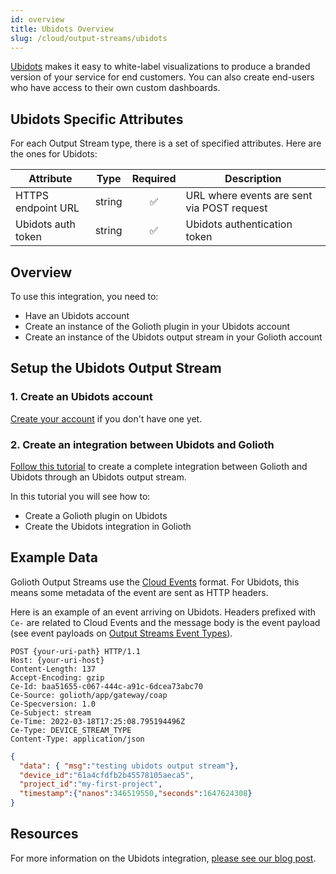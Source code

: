 ```yaml
---
id: overview
title: Ubidots Overview
slug: /cloud/output-streams/ubidots
---
```


[Ubidots](https://ubidots.com/) makes it easy to white-label visualizations to produce a
branded version of your service for end customers. You can also create end-users who have
access to their own custom dashboards.

## Ubidots Specific Attributes

For each Output Stream type, there is a set of specified attributes. Here are the ones for Ubidots:

| Attribute          | Type   | Required | Description |
| ------------------ | ------ |:--------:| ----------- |
| HTTPS endpoint URL | string | ✅        | URL where events are sent via POST request |
| Ubidots auth token | string | ✅        | Ubidots authentication token |

## Overview

To use this integration, you need to:

- Have an Ubidots account
- Create an instance of the Golioth plugin in your Ubidots account
- Create an instance of the Ubidots output stream in your Golioth account

## Setup the Ubidots Output Stream

### 1. Create an Ubidots account

[Create your account](https://industrial.ubidots.com/accounts/signup_industrial/) if you don't have one yet.

### 2. Create an integration between Ubidots and Golioth

[Follow this
tutorial](https://help.ubidots.com/en/articles/6022705-plugins-integrate-golioth-output-streams-with-ubidots)
to create a complete integration between Golioth and Ubidots through an Ubidots output
stream.

In this tutorial you will see how to:
- Create a Golioth plugin on Ubidots
- Create the Ubidots integration in Golioth

## Example Data

Golioth Output Streams use the [Cloud Events](https://cloudevents.io) format. For Ubidots, this means some metadata of the event are sent as HTTP headers.

Here is an example of an event arriving on Ubidots. Headers prefixed with `Ce-` are related to Cloud Events and the message body is the event payload (see event payloads on [Output Streams Event Types](/cloud/output-streams/event-types/events)).

```
POST {your-uri-path} HTTP/1.1
Host: {your-uri-host}
Content-Length: 137
Accept-Encoding: gzip
Ce-Id: baa51655-c067-444c-a91c-6dcea73abc70
Ce-Source: golioth/app/gateway/coap
Ce-Specversion: 1.0
Ce-Subject: stream
Ce-Time: 2022-03-18T17:25:08.795194496Z
Ce-Type: DEVICE_STREAM_TYPE
Content-Type: application/json
```

```json
{
  "data": { "msg":"testing ubidots output stream"},
  "device_id":"61a4cfdfb2b45578105aeca5",
  "project_id":"my-first-project",
  "timestamp":{"nanos":346519550,"seconds":1647624308}
}
```

## Resources

For more information on the Ubidots integration, [please see our blog post](https://blog.golioth.io/new-feature-visualizing-iot-data-using-ubidots/).
